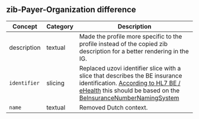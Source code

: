 ## zib-Payer-Organization difference

| Concept         | Category          | Description                             | 
|-----------------|-------------------|-----------------------------------------|
| description | textual | Made the profile more specific to the profile instead of the copied zib description for a better rendering in the IG. 
|`identifier` | slicing | Replaced uzovi identifier slice with a slice that describes the BE insurance identification. [According to HL7 BE / eHealth](https://github.com/hl7-be/core/issues/22) this should be based on the [BeInsuranceNumberNamingSystem](https://www.ehealth.fgov.be/standards/fhir/core/2.0.0/NamingSystem-be-insurancenumber.html) 
|`name` | textual | Removed Dutch context.


